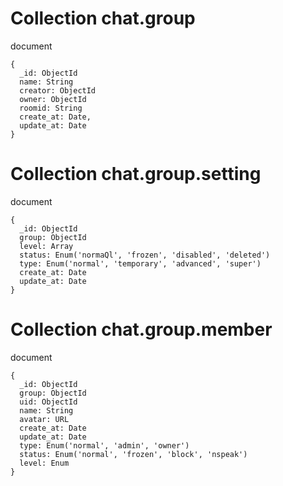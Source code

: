 # Collection chat.group
document
```
{
  _id: ObjectId
  name: String
  creator: ObjectId
  owner: ObjectId
  roomid: String
  create_at: Date,
  update_at: Date
}
```

# Collection chat.group.setting
document
```
{
  _id: ObjectId
  group: ObjectId
  level: Array
  status: Enum('normaQl', 'frozen', 'disabled', 'deleted')
  type: Enum('normal', 'temporary', 'advanced', 'super')
  create_at: Date
  update_at: Date
}
```

# Collection chat.group.member
document
```
{
  _id: ObjectId
  group: ObjectId
  uid: ObjectId
  name: String
  avatar: URL
  create_at: Date
  update_at: Date
  type: Enum('normal', 'admin', 'owner')
  status: Enum('normal', 'frozen', 'block', 'nspeak')
  level: Enum
}
```